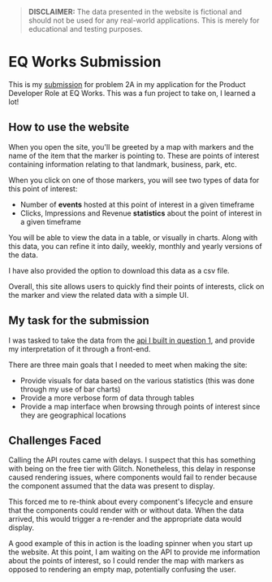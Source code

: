 > **DISCLAIMER:** The data presented in the website is fictional and should not be used for any real-world applications. This is merely for educational and testing purposes.

# EQ Works Submission

This is my [submission](https://imilisav.github.io/eqworks-submission) for problem 2A in my application for the Product Developer Role at EQ Works. This was a fun project to take on, I learned a lot!

## How to use the website

When you open the site, you'll be greeted by a map with markers and the name of the item that the marker is pointing to. These are points of interest containing information relating to that landmark, business, park, etc. 

When you click on one of those markers, you will see two types of data for this point of interest:
- Number of **events** hosted at this point of interest in a given timeframe
- Clicks, Impressions and Revenue **statistics** about the point of interest in a given timeframe

You will be able to view the data in a table, or visually in charts. Along with this data, you can refine it into daily, weekly, monthly and yearly versions of the data.

I have also provided the option to download this data as a csv file.

Overall, this site allows users to quickly find their points of interests, click on the marker and view the related data with a simple UI.

## My task for the submission

I was tasked to take the data from the [api I built in question 1](https://glitch.com/~eqworks-milisav-api-submission), and provide my interpretation of it through a front-end. 

There are three main goals that I needed to meet when making the site:
- Provide visuals for data based on the various statistics (this was done through my use of bar charts)
- Provide a more verbose form of data through tables
- Provide a map interface when browsing through points of interest since they are geographical locations

## Challenges Faced

Calling the API routes came with delays. I suspect that this has something with being on the free tier with Glitch. Nonetheless, this delay in response caused rendering issues, where components would fail to render because the component assumed that the data was present to display.

This forced me to re-think about every component's lifecycle and ensure that the components could render with or without data. When the data arrived, this would trigger a re-render and the appropriate data would display. 

A good example of this in action is the loading spinner when you start up the website. At this point, I am waiting on the API to provide me information about the points of interest, so I could render the map with markers as opposed to rendering an empty map, potentially confusing the user.
